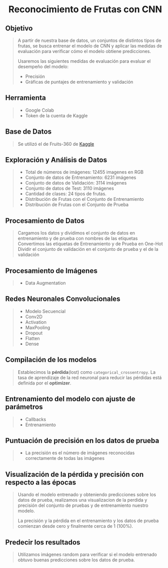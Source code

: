 <h1  align="center"> Reconocimiento de Frutas con CNN </h1>

## Objetivo

> A partir de nuestra base de datos, un conjuntos de distintos tipos de frutas, se busca entrenar el modelo de CNN y aplicar las medidas de evaluación para verificar cómo el modelo obtiene predicciones. 
>
> Usaremos las siguientes medidas de evaluación para evaluar el desempeño del modelo: 
>- Precisión 
>- Gráficas de puntajes de entrenamiento y validación


## Herramienta
> - Google Colab
> - Token de la cuenta de Kaggle

## Base de Datos

> Se utilizó el de Fruits-360 de [Kaggle](https://www.kaggle.com/moltean/fruits)


## Exploración y Análisis de Datos

>- Total de números de imágenes: 12455 imagenes en RGB
>- Conjunto de datos de Entrenamiento: 6231 imágenes
>- Conjunto de datos de Validación: 3114 imágenes
>- Conjunto de datos de Test: 3110 imágenes
>- Cantidad de clases: 24 tipos de frutas.
>- Distribución de Frutas con el Conjunto de Entrenamiento
>- Distribución de Frutas con el Conjunto de Prueba


## Procesamiento de Datos
> Cargamos los datos y dividimos el conjunto de datos en entrenamiento y de prueba con nombres de las etiquetas
> Convertimos las etiquetas de Entrenamiento y de Prueba en One-Hot
> Dividir el conjunto de validación en el conjunto de prueba y el de la validación

## Procesamiento de Imágenes
> - Data Augmentation

## Redes Neuronales Convolucionales
> - Modelo Secuencial
> - Conv2D
> - Activation
> - MaxPooling
> - Dropout
> - Flatten
> - Dense

## Compilación de los modelos
> Establecimos la **pérdida**(lost) como `categorical_crossentropy`. La tasa de aprendizaje de la red neuronal para reducir las pérdidas está definida por el **optimizer**. 

## Entrenamiento del modelo con ajuste de parámetros
> - Callbacks
> - Entrenamiento

## Puntuación de precisión en los datos de prueba
> - La precisión es el número de imágenes reconocidas correctamente de todas las imágenes

## Visualización de la pérdida y precisión con respecto a las épocas
> Usando el modelo entrenado y obteniendo predicciones sobre los datos de prueba, realizamos una visualizacion de la perdida y precisión del conjunto de pruebas y de entrenamiento nuestro modelo.
> 
> La precisión y la pérdida en el entrenamiento y los datos de prueba comienzan desde cero y finalmente cerca de 1 (100%).
 
## Predecir los resultados
> Utilizamos imágenes random para verificar si el modelo entrenado obtuvo buenas predicciones sobre los datos de prueba.



